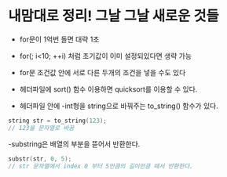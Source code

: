 # 내맘대로 정리! 그날 그날 새로운 것들

- for문이 1억번 돌면 대략 1초

- for(; i<10; ++i) 처럼 초기값이 이미 설정되있다면 생략 가능

- for문 조건값 안에 서로 다른 두개의 조건을 넣을 수도 있다

- <algorithm> 헤더파일에 sort() 함수 이용하면 quicksort를 이용할 수 있다.
  
- <string> 헤더파일 안에 
  -int형을 string으로 바꿔주는 to_string() 함수가 있다.
```cpp
string str = to_string(123);
// 123을 문자열로 바꿈
```
  -substring은 배열의 부분을 뜯어서 반환한다.
```cpp
substr(str, 0, 5);
// str 문자열에서 index 0 부터 5만큼의 길이만큼 떼서 반환한다.
``` 

